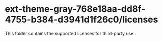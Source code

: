# ext-theme-gray-768e18aa-dd8f-4755-b384-d3941d1f26c0/licenses

This folder contains the supported licenses for third-party use.
